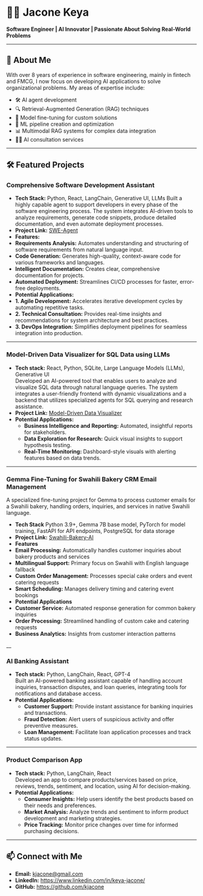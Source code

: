 # 👨‍💻 **Jacone Keya**

**Software Engineer | AI Innovator | Passionate About Solving Real-World Problems**

---

## 🚀 **About Me**

With over 8 years of experience in software engineering, mainly in fintech and FMCG, I now focus on developing AI applications to solve organizational problems. My areas of expertise include:

- 🛠 AI agent development
- 🔍 Retrieval-Augmented Generation (RAG) techniques
- 🎯 Model fine-tuning for custom solutions
- 🧠 ML pipeline creation and optimization
- 📊 Multimodal RAG systems for complex data integration
- 🧑‍💼 AI consultation services

---

## 🛠 **Featured Projects**
### Comprehensive Software Development Assistant
- **Tech Stack:** Python, React, LangChain, Generative UI, LLMs
Built a highly capable agent to support developers in every phase of the software engineering process. The system integrates AI-driven tools to analyze requirements, generate code snippets, produce detailed documentation, and even automate deployment processes.
- **Project Link:** [SWE-Agent](https://github.com/kjacone/swe-agent)  
- **Features:**
- **Requirements Analysis:** Automates understanding and structuring of software requirements from natural language input.
- **Code Generation:** Generates high-quality, context-aware code for various frameworks and languages.
- **Intelligent Documentation:** Creates clear, comprehensive documentation for projects.
- **Automated Deployment:** Streamlines CI/CD processes for faster, error-free deployments.
- **Potential Applications:**
- **1. Agile Development:** Accelerates iterative development cycles by automating repetitive tasks.
- **2. Technical Consultation:** Provides real-time insights and recommendations for system architecture and best practices.
- **3. DevOps Integration:** Simplifies deployment pipelines for seamless integration into production.

---

### Model-Driven Data Visualizer for SQL Data using LLMs
- **Tech stack:** React, Python, SQLite, Large Language Models (LLMs), Generative UI  
  Developed an AI-powered tool that enables users to analyze and visualize SQL data through natural language queries. The system integrates a user-friendly frontend with dynamic visualizations and a backend that utilizes specialized agents for SQL querying and research assistance.  
- **Project Link:** [Model-Driven Data Visualizer](https://github.com/kjacone/model_driven_data_visualizer)  
- **Potential Applications:**  
  - **Business Intelligence and Reporting:** Automated, insightful reports for stakeholders.  
  - **Data Exploration for Research:** Quick visual insights to support hypothesis testing.  
  - **Real-Time Monitoring:** Dashboard-style visuals with alerting features based on data trends.  

---

### Gemma Fine-Tuning for Swahili Bakery CRM Email Management
A specialized fine-tuning project for Gemma to process customer emails for a Swahili bakery, handling orders, inquiries, and services in native Swahili language.
- **Tech Stack** Python 3.9+, Gemma 7B base model, PyTorch for model training, FastAPI for API endpoints, PostgreSQL for data storage
- **Project Link:** [Swahili-Bakery-AI](https://github.com/kjacone/swahili_cake_boss)  
- **Features**
- **Email Processing:** Automatically handles customer inquiries about bakery products and services
- **Multilingual Support:** Primary focus on Swahili with English language fallback
- **Custom Order Management:** Processes special cake orders and event catering requests
- **Smart Scheduling:** Manages delivery timing and catering event bookings
- **Potential Applications**
- **Customer Service:** Automated response generation for common bakery inquiries
- **Order Processing:** Streamlined handling of custom cake and catering requests
- **Business Analytics:** Insights from customer interaction patterns

__

### AI Banking Assistant
- **Tech stack:** Python, LangChain, React, GPT-4  
  Built an AI-powered banking assistant capable of handling account inquiries, transaction disputes, and loan queries, integrating tools for notifications and database access.  
- **Potential Applications:**  
  - **Customer Support:** Provide instant assistance for banking inquiries and transactions.  
  - **Fraud Detection:** Alert users of suspicious activity and offer preventive measures.  
  - **Loan Management:** Facilitate loan application processes and track status updates.  

---

### Product Comparison App
- **Tech stack:** Python, LangChain, React  
  Developed an app to compare products/services based on price, reviews, trends, sentiment, and location, using AI for decision-making.  
- **Potential Applications:**  
  - **Consumer Insights:** Help users identify the best products based on their needs and preferences.  
  - **Market Analysis:** Analyze trends and sentiment to inform product development and marketing strategies.  
  - **Price Tracking:** Monitor price changes over time for informed purchasing decisions.  

---


## 📫 **Connect with Me**

- **Email:** kjacone@gmail.com
- **LinkedIn:** https://www.linkedin.com/in/keya-jacone/
- **GitHub:** https://github.com/kjacone
